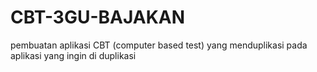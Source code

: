 # CBT-3GU-BAJAKAN
pembuatan aplikasi CBT (computer based test) yang menduplikasi pada aplikasi yang ingin di duplikasi
